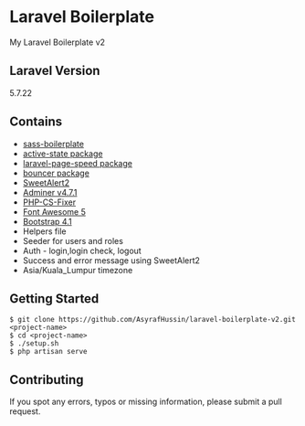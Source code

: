 # Laravel Boilerplate

My Laravel Boilerplate v2

## Laravel Version

5.7.22

## Contains

-   [sass-boilerplate](https://github.com/AsyrafHussin/sass-boilerplate)
-   [active-state package](https://github.com/pyaesone17/active-state)
-   [laravel-page-speed package](https://github.com/AsyrafHussin/laravel-page-speed)
-   [bouncer package](https://github.com/JosephSilber/bouncer)
-   [SweetAlert2](https://sweetalert2.github.io)
-   [Adminer v4.7.1](https://www.adminer.org)
-   [PHP-CS-Fixer](https://github.com/FriendsOfPHP/PHP-CS-Fixer)
-   [Font Awesome 5](https://fontawesome.com)
-   [Bootstrap 4.1](https://getbootstrap.com)
-   Helpers file
-   Seeder for users and roles
-   Auth - login,login check, logout
-   Success and error message using SweetAlert2
-   Asia/Kuala_Lumpur timezone

## Getting Started

    $ git clone https://github.com/AsyrafHussin/laravel-boilerplate-v2.git <project-name>
    $ cd <project-name>
    $ ./setup.sh
    $ php artisan serve

## Contributing

If you spot any errors, typos or missing information, please submit a pull request.
